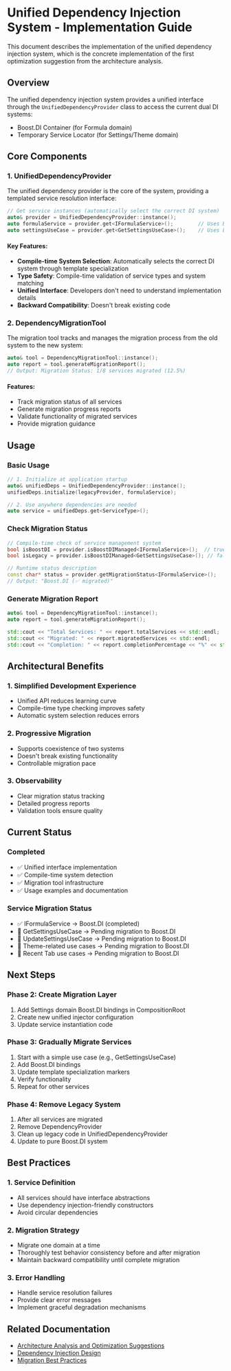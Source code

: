 # Unified Dependency Injection System - Implementation Guide

This document describes the implementation of the unified dependency injection system, which is the concrete implementation of the first optimization suggestion from the architecture analysis.

## Overview

The unified dependency injection system provides a unified interface through the `UnifiedDependencyProvider` class to access the current dual DI systems:
- Boost.DI Container (for Formula domain)
- Temporary Service Locator (for Settings/Theme domain)

## Core Components

### 1. UnifiedDependencyProvider

The unified dependency provider is the core of the system, providing a templated service resolution interface:

```cpp
// Get service instances (automatically select the correct DI system)
auto& provider = UnifiedDependencyProvider::instance();
auto formulaService = provider.get<IFormulaService>();        // Uses Boost.DI
auto settingsUseCase = provider.get<GetSettingsUseCase>();    // Uses Legacy Provider
```

#### Key Features:
- **Compile-time System Selection**: Automatically selects the correct DI system through template specialization
- **Type Safety**: Compile-time validation of service types and system matching
- **Unified Interface**: Developers don't need to understand implementation details
- **Backward Compatibility**: Doesn't break existing code

### 2. DependencyMigrationTool

The migration tool tracks and manages the migration process from the old system to the new system:

```cpp
auto& tool = DependencyMigrationTool::instance();
auto report = tool.generateMigrationReport();
// Output: Migration Status: 1/8 services migrated (12.5%)
```

#### Features:
- Track migration status of all services
- Generate migration progress reports
- Validate functionality of migrated services
- Provide migration guidance

## Usage

### Basic Usage

```cpp
// 1. Initialize at application startup
auto& unifiedDeps = UnifiedDependencyProvider::instance();
unifiedDeps.initialize(legacyProvider, formulaService);

// 2. Use anywhere dependencies are needed
auto service = unifiedDeps.get<ServiceType>();
```

### Check Migration Status

```cpp
// Compile-time check of service management system
bool isBoostDI = provider.isBoostDIManaged<IFormulaService>();  // true
bool isLegacy = provider.isBoostDIManaged<GetSettingsUseCase>(); // false

// Runtime status description
const char* status = provider.getMigrationStatus<IFormulaService>();
// Output: "Boost.DI (✅ migrated)"
```

### Generate Migration Report

```cpp
auto& tool = DependencyMigrationTool::instance();
auto report = tool.generateMigrationReport();

std::cout << "Total Services: " << report.totalServices << std::endl;
std::cout << "Migrated: " << report.migratedServices << std::endl;
std::cout << "Completion: " << report.completionPercentage << "%" << std::endl;
```

## Architectural Benefits

### 1. Simplified Development Experience
- Unified API reduces learning curve
- Compile-time type checking improves safety
- Automatic system selection reduces errors

### 2. Progressive Migration
- Supports coexistence of two systems
- Doesn't break existing functionality
- Controllable migration pace

### 3. Observability
- Clear migration status tracking
- Detailed progress reports
- Validation tools ensure quality

## Current Status

### Completed
- ✅ Unified interface implementation
- ✅ Compile-time system detection
- ✅ Migration tool infrastructure
- ✅ Usage examples and documentation

### Service Migration Status
- ✅ IFormulaService → Boost.DI (completed)
- 🔄 GetSettingsUseCase → Pending migration to Boost.DI
- 🔄 UpdateSettingsUseCase → Pending migration to Boost.DI
- 🔄 Theme-related use cases → Pending migration to Boost.DI
- 🔄 Recent Tab use cases → Pending migration to Boost.DI

## Next Steps

### Phase 2: Create Migration Layer
1. Add Settings domain Boost.DI bindings in CompositionRoot
2. Create new unified injector configuration
3. Update service instantiation code

### Phase 3: Gradually Migrate Services
1. Start with a simple use case (e.g., GetSettingsUseCase)
2. Add Boost.DI bindings
3. Update template specialization markers
4. Verify functionality
5. Repeat for other services

### Phase 4: Remove Legacy System
1. After all services are migrated
2. Remove DependencyProvider
3. Clean up legacy code in UnifiedDependencyProvider
4. Update to pure Boost.DI system

## Best Practices

### 1. Service Definition
- All services should have interface abstractions
- Use dependency injection-friendly constructors
- Avoid circular dependencies

### 2. Migration Strategy
- Migrate one domain at a time
- Thoroughly test behavior consistency before and after migration
- Maintain backward compatibility until complete migration

### 3. Error Handling
- Handle service resolution failures
- Provide clear error messages
- Implement graceful degradation mechanisms

## Related Documentation

- [Architecture Analysis and Optimization Suggestions](../../doc/architecture/architecture-analysis.md)
- [Dependency Injection Design](../../doc/architecture/dependency-injection.md)
- [Migration Best Practices](../../doc/architecture/migration-best-practices.md)
